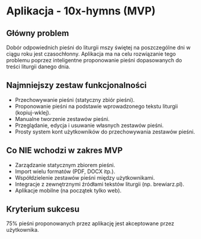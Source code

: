 # Aplikacja - 10x-hymns (MVP)

## Główny problem

Dobór odpowiednich pieśni do liturgii mszy świętej na poszczególne dni w ciągu roku jest czasochłonny. Aplikacja ma na celu rozwiązanie tego problemu poprzez inteligentne proponowanie pieśni dopasowanych do treści liturgii danego dnia.

## Najmniejszy zestaw funkcjonalności

- Przechowywanie pieśni (statyczny zbiór pieśni).
- Proponowanie pieśni na podstawie wprowadzonego tekstu liturgii (kopiuj-wklej).
- Manualne tworzenie zestawów pieśni.
- Przeglądanie, edycja i usuwanie własnych zestawów pieśni.
- Prosty system kont użytkowników do przechowywania zestawów pieśni.

## Co NIE wchodzi w zakres MVP

- Zarządzanie statycznym zbiorem pieśni.
- Import wielu formatów (PDF, DOCX itp.).
- Współdzielenie zestawów pieśni między użytkownikami.
- Integracje z zewnętrznymi źródłami tekstów liturgii (np. brewiarz.pl).
- Aplikacje mobilne (na początek tylko web).

## Kryterium sukcesu

75% pieśni proponowanych przez aplikację jest akceptowane przez użytkownika.
